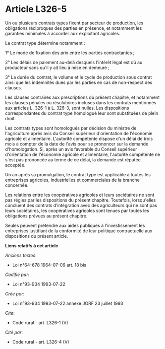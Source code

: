 # Article L326-5

Un ou plusieurs contrats types fixent par secteur de production, les obligations réciproques des parties en présence, et
notamment les garanties minimales à accorder aux exploitant agricoles. 

Le contrat type détermine notamment : 

1° Le mode de fixation des prix entre les parties contractantes ; 

2° Les délais de paiement au-delà desquels l'intérêt légal est dû au producteur sans qu'il y ait lieu à mise en demeure ; 

3° La durée du contrat, le volume et le cycle de production sous contrat ainsi que les indemnités dues par les parties en cas
de non-respect des clauses. 

Les clauses contraires aux prescriptions du présent chapitre, et notamment les clauses pénales ou résolutoires incluses dans
les contrats mentionnés aux articles L. 326-1 à L. 326-3, sont nulles. Les dispositions correspondantes du contrat type
homologué leur sont substituées de plein droit. 

Les contrats types sont homologués par décision du ministre de l'agriculture après avis du Conseil supérieur d'orientation de
l'économie agricole et alimentaire. L'autorité compétente dispose d'un délai de trois mois à compter de la date de l'avis
pour se prononcer sur la demande d'homologation. Si, après un avis favorable du Conseil supérieur d'orientation de l'économie
agricole et alimentaire, l'autorité compétente ne s'est pas prononcée au terme de ce délai, la demande est réputée acceptée. 

Un an après sa promulgation, le contrat type est applicable à toutes les entreprises agricoles, industrielles et commerciales
de la branche concernée. 

Les relations entre les coopératives agricoles et leurs sociétaires ne sont pas régies par les dispositions du présent
chapitre. Toutefois, lorsqu'elles concluent des contrats d'intégration avec des agriculteurs qui ne sont pas leurs
sociétaires, les coopératives agricoles sont tenues par toutes les obligations prévues au présent chapitre. 

Seules peuvent prétendre aux aides publiques à l'investissement les entreprises justifiant de la conformité de leur politique
contractuelle aux dispositions du présent article.

**Liens relatifs à cet article**

_Anciens textes_:

  - Loi n°64-678 1964-07-06 art. 18 bis

_Codifié par_:

  - Loi n°93-934 1993-07-22

_Créé par_:

  - Loi n°93-934 1993-07-22 annexe JORF 23 juillet 1993

_Cite_:

  - Code rural - art. L326-1 (V)

_Cité par_:

  - Code rural - art. L326-4 (V)
